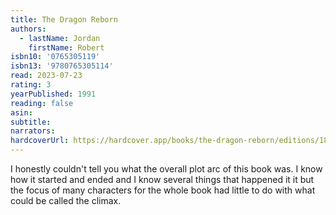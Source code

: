 ```yaml
---
title: The Dragon Reborn
authors:
  - lastName: Jordan
    firstName: Robert
isbn10: '0765305119'
isbn13: '9780765305114'
read: 2023-07-23
rating: 3
yearPublished: 1991
reading: false
asin:
subtitle:
narrators:
hardcoverUrl: https://hardcover.app/books/the-dragon-reborn/editions/18443854
---
```


I honestly couldn't tell you what the overall plot arc of this book was. I know how it started and ended and I know several things that happened it it but the focus of many characters for the whole book had little to do with what could be called the climax.
